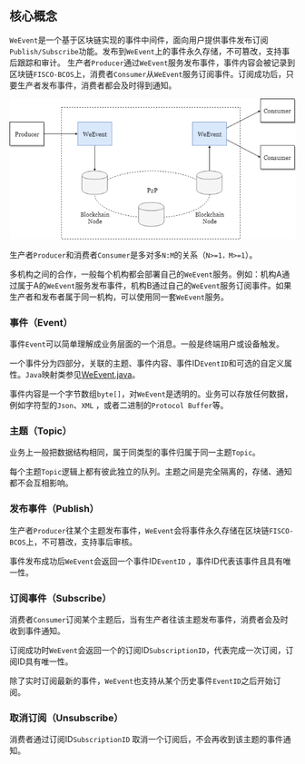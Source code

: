 ## 核心概念

`WeEvent`是一个基于区块链实现的事件中间件，面向用户提供事件发布订阅`Publish/Subscribe`功能。发布到`WeEvent`上的事件永久存储，不可篡改，支持事后跟踪和审计。
生产者`Producer`通过`WeEvent`服务发布事件，事件内容会被记录到区块链`FISCO-BCOS`上，消费者`Consumer`从`WeEvent`服务订阅事件。订阅成功后，只要生产者发布事件，消费者都会及时得到通知。

![](../image/WeventTopView.png)  

生产者`Producer`和消费者`Consumer`是多对多`N:M`的关系（`N>=1，M>=1`）。

多机构之间的合作，一般每个机构都会部署自己的`WeEvent`服务。例如：机构A通过属于A的`WeEvent`服务发布事件，机构B通过自己的`WeEvent`服务订阅事件。如果生产者和发布者属于同一机构，可以使用同一套`WeEvent`服务。

### 事件（Event）  
事件`Event`可以简单理解成业务层面的一个消息。一般是终端用户或设备触发。

一个事件分为四部分，关联的主题、事件内容、事件ID`EventID`和可选的自定义属性。`Java`映射类参见[WeEvent.java](https://github.com/WeBankFinTech/WeEvent/blob/master/weevent-client/src/main/java/com/webank/weevent/sdk/WeEvent.java)。

事件内容是一个字节数组`byte[]`，对`WeEvent`是透明的。业务可以存放任何数据，例如字符型的`Json`、`XML` ，或者二进制的`Protocol Buffer`等。

### 主题（Topic）  
业务上一般把数据结构相同，属于同类型的事件归属于同一主题`Topic`。

每个主题`Topic`逻辑上都有彼此独立的队列。主题之间是完全隔离的，存储、通知都不会互相影响。  

### 发布事件（Publish）  
生产者`Producer`往某个主题发布事件，`WeEvent`会将事件永久存储在区块链`FISCO-BCOS`上，不可篡改，支持事后审核。

事件发布成功后`WeEvent`会返回一个事件ID`EventID` ，事件ID代表该事件且具有唯一性。

### 订阅事件（Subscribe）  
消费者`Consumer`订阅某个主题后，当有生产者往该主题发布事件，消费者会及时收到事件通知。

订阅成功时`WeEvent`会返回一个的订阅ID`SubscriptionID`，代表完成一次订阅，订阅ID具有唯一性。

除了实时订阅最新的事件，`WeEvent`也支持从某个历史事件`EventID`之后开始订阅。

### 取消订阅（Unsubscribe）  
消费者通过订阅ID`SubscriptionID` 取消一个订阅后，不会再收到该主题的事件通知。
